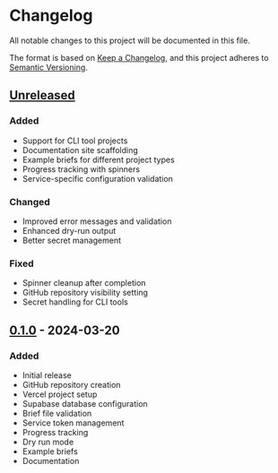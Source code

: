 # Changelog

All notable changes to this project will be documented in this file.

The format is based on [Keep a Changelog](https://keepachangelog.com/en/1.0.0/),
and this project adheres to [Semantic Versioning](https://semver.org/spec/v2.0.0.html).

## [Unreleased]

### Added

- Support for CLI tool projects
- Documentation site scaffolding
- Example briefs for different project types
- Progress tracking with spinners
- Service-specific configuration validation

### Changed

- Improved error messages and validation
- Enhanced dry-run output
- Better secret management

### Fixed

- Spinner cleanup after completion
- GitHub repository visibility setting
- Secret handling for CLI tools

## [0.1.0] - 2024-03-20

### Added

- Initial release
- GitHub repository creation
- Vercel project setup
- Supabase database configuration
- Brief file validation
- Service token management
- Progress tracking
- Dry run mode
- Example briefs
- Documentation

[Unreleased]: https://github.com/yourusername/infraagent/compare/v0.1.0...HEAD
[0.1.0]: https://github.com/yourusername/infraagent/releases/tag/v0.1.0
